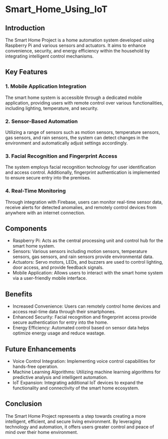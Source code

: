 # Smart_Home_Using_IoT

## Introduction

The Smart Home Project is a home automation system developed using Raspberry Pi and various sensors and actuators. It aims to enhance convenience, security, and energy efficiency within the household by integrating intelligent control mechanisms.

## Key Features

### 1\. Mobile Application Integration

The smart home system is accessible through a dedicated mobile application, providing users with remote control over various functionalities, including lighting, temperature, and security.

### 2\. Sensor-Based Automation

Utilizing a range of sensors such as motion sensors, temperature sensors, gas sensors, and rain sensors, the system can detect changes in the environment and automatically adjust settings accordingly.

### 3\. Facial Recognition and Fingerprint Access

The system employs facial recognition technology for user identification and access control. Additionally, fingerprint authentication is implemented to ensure secure entry into the premises.

### 4\. Real-Time Monitoring

Through integration with Firebase, users can monitor real-time sensor data, receive alerts for detected anomalies, and remotely control devices from anywhere with an internet connection.

## Components

- Raspberry Pi: Acts as the central processing unit and control hub for the smart home system.
- Sensors: Various sensors including motion sensors, temperature sensors, gas sensors, and rain sensors provide environmental data.
- Actuators: Servo motors, LEDs, and buzzers are used to control lighting, door access, and provide feedback signals.
- Mobile Application: Allows users to interact with the smart home system via a user-friendly mobile interface.

## Benefits

- Increased Convenience: Users can remotely control home devices and access real-time data through their smartphones.
- Enhanced Security: Facial recognition and fingerprint access provide secure authentication for entry into the home.
- Energy Efficiency: Automated control based on sensor data helps optimize energy usage and reduce wastage.

## Future Enhancements

- Voice Control Integration: Implementing voice control capabilities for hands-free operation.
- Machine Learning Algorithms: Utilizing machine learning algorithms for predictive analysis and intelligent automation.
- IoT Expansion: Integrating additional IoT devices to expand the functionality and connectivity of the smart home ecosystem.

## Conclusion

The Smart Home Project represents a step towards creating a more intelligent, efficient, and secure living environment. By leveraging technology and automation, it offers users greater control and peace of mind over their home environment.
